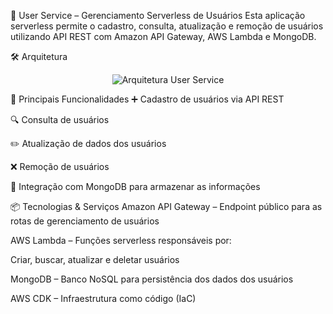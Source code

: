 👥 User Service – Gerenciamento Serverless de Usuários
Esta aplicação serverless permite o cadastro, consulta, atualização e remoção de usuários utilizando API REST com Amazon API Gateway, AWS Lambda e MongoDB.

🛠️ Arquitetura
<p align="center"> <img src="https://github.com/IgorCruzz/cdk-samples/blob/main/_diagrams/user-service.png" alt="Arquitetura User Service" /> </p>
🚀 Principais Funcionalidades
➕ Cadastro de usuários via API REST

🔍 Consulta de usuários

✏️ Atualização de dados dos usuários

❌ Remoção de usuários

🔄 Integração com MongoDB para armazenar as informações

📦 Tecnologias & Serviços
Amazon API Gateway – Endpoint público para as rotas de gerenciamento de usuários

AWS Lambda – Funções serverless responsáveis por:

Criar, buscar, atualizar e deletar usuários

MongoDB – Banco NoSQL para persistência dos dados dos usuários

AWS CDK – Infraestrutura como código (IaC)